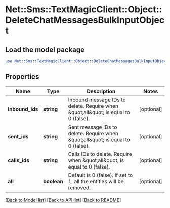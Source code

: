 # Net::Sms::TextMagicClient::Object::DeleteChatMessagesBulkInputObject

## Load the model package
```perl
use Net::Sms::TextMagicClient::Object::DeleteChatMessagesBulkInputObject;
```

## Properties
Name | Type | Description | Notes
------------ | ------------- | ------------- | -------------
**inbound_ids** | **string** | Inbound message IDs to delete. Require when \&quot;all\&quot; is equal to 0 (false). | [optional] 
**sent_ids** | **string** | Sent message IDs to delete. Require when \&quot;all\&quot; is equal to 0 (false). | [optional] 
**calls_ids** | **string** | Calls IDs to delete. Require when \&quot;all\&quot; is equal to 0 (false). | [optional] 
**all** | **boolean** | Default is 0 (false). If set to 1, all the entities will be removed. | [optional] 

[[Back to Model list]](../README.md#documentation-for-models) [[Back to API list]](../README.md#documentation-for-api-endpoints) [[Back to README]](../README.md)


